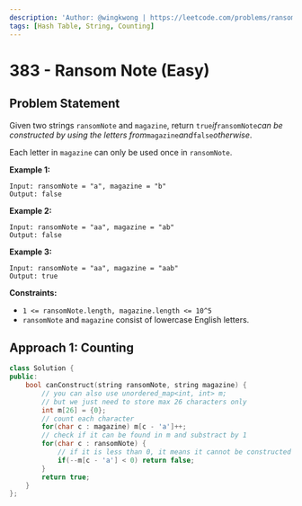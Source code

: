 ```yaml
---
description: 'Author: @wingkwong | https://leetcode.com/problems/ransom-note/'
tags: [Hash Table, String, Counting]
---
```


# 383 - Ransom Note (Easy) 

## Problem Statement

Given two strings `ransomNote` and `magazine`, return `true`*if*`ransomNote`*can be constructed by using the letters from*`magazine`*and*`false`*otherwise*.

Each letter in `magazine` can only be used once in `ransomNote`.

**Example 1:**

```
Input: ransomNote = "a", magazine = "b"
Output: false
```

**Example 2:**

```
Input: ransomNote = "aa", magazine = "ab"
Output: false
```

**Example 3:**

```
Input: ransomNote = "aa", magazine = "aab"
Output: true
```

**Constraints:**

- `1 <= ransomNote.length, magazine.length <= 10^5`
- `ransomNote` and `magazine` consist of lowercase English letters.

## Approach 1: Counting

<SolutionAuthor name="@wingkwong"/>

```cpp
class Solution {
public:
    bool canConstruct(string ransomNote, string magazine) {
	    // you can also use unordered_map<int, int> m; 
		// but we just need to store max 26 characters only
        int m[26] = {0};
        // count each character
        for(char c : magazine) m[c - 'a']++;
        // check if it can be found in m and substract by 1 
        for(char c : ransomNote) {
			// if it is less than 0, it means it cannot be constructed from magazine
            if(--m[c - 'a'] < 0) return false;
        }
        return true;
    }
};
```